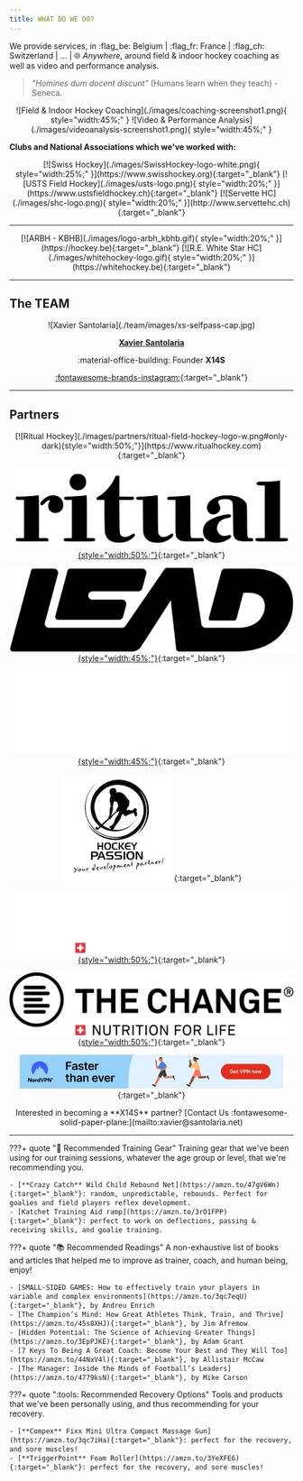 ```yaml
---
title: WHAT DO WE DO?
---
```


We provide services, in :flag_be: Belgium | :flag_fr: France | :flag_ch: Switzerland | ... | :globe_with_meridians: *Anywhere*, around field & indoor hockey coaching as well as video and performance analysis.

> *"Homines dum docent discunt"* (Humans learn when they teach) - Seneca.

<div style="text-align:center" markdown>
![Field & Indoor Hockey Coaching](./images/coaching-screenshot1.png){ style="width:45%;" }
![Video & Performance Analysis](./images/videoanalysis-screenshot1.png){ style="width:45%;" }
</div>

**Clubs and National Associations which we've worked with:**

<div style="text-align:center" markdown>
[![Swiss Hockey](./images/SwissHockey-logo-white.png){ style="width:25%;" }](https://www.swisshockey.org){:target="_blank"}
[![USTS Field Hockey](./images/usts-logo.png){ style="width:20%;" }](https://www.ustsfieldhockey.ch){:target="_blank"} 
[![Servette HC](./images/shc-logo.png){ style="width:20%;" }](http://www.servettehc.ch){:target="_blank"}
</div>

---

<div style="text-align:center" markdown>
[![ARBH - KBHB](./images/logo-arbh_kbhb.gif){ style="width:20%;" }](https://hockey.be){:target="_blank"} 
[![R.E. White Star HC](./images/whitehockey-logo.gif){ style="width:20%;" }](https://whitehockey.be){:target="_blank"} 
</div>

---

## The TEAM

<div style="text-align:center" markdown>
![Xavier Santolaria](./team/images/xs-selfpass-cap.jpg)

[**Xavier Santolaria**](./team/xs.md)

:material-office-building: Founder **X14S**

[:fontawesome-brands-instagram:](https://instagram.com/x14santo){:target="_blank"}
</div>

---

## Partners

<div style="text-align:center" markdown>
[![Ritual Hockey](./images/partners/ritual-field-hockey-logo-w.png#only-dark){style="width:50%;"}](https://www.ritualhockey.com){:target="_blank"}

[![Ritual Hockey](./images/partners/ritual-field-hockey-logo-b.png#only-light){style="width:50%;"}](https://www.ritualhockey.com){:target="_blank"}

[![LEAD Field Hockey](./images/partners/LEAD-logo-black.png#only-light){style="width:45%;"}](https://www.leadfieldhockey.com){:target="_blank"}

[![LEAD Field Hockey](./images/partners/LEAD-logo-white.png#only-dark){style="width:45%;"}](https://www.leadfieldhockey.com){:target="_blank"}

[![Hockey Passion - Your Development Partner](./images/partners/hockey-passion.jpg)](https://hockey-passion.be){:target="_blank"}

[![:flag_ch: BE THE CHANGE - For sustainable longevity and a life full of enjoyment](./images/partners/BTC-logo-white.png#only-dark){style="width:50%;"}](https://bethechange.swiss/x14santo){:target="_blank"}

[![:flag_ch: BE THE CHANGE - For sustainable longevity and a life full of enjoyment](./images/partners/BTC-logo-black.png#only-light){style="width:50%;"}](https://bethechange.swiss/x14santo){:target="_blank"}

[![NordVPN - Stay Safe Online](./images/partners/faster-than-ever-468x60.PNG)](https://go.nordvpn.net/aff_c?offer_id=15&aff_id=84917&url_id=902){:target="_blank"}
</div>

<div style="text-align:center" markdown>
Interested in becoming a **X14S** partner? [Contact Us :fontawesome-solid-paper-plane:](mailto:xavier@santolaria.net)
</div>

---

???+ quote ":field_hockey: Recommended Training Gear"
    Training gear that we've been using for our training sessions, whatever the age group or level, that we're recommending you.

    - [**Crazy Catch** Wild Child Rebound Net](https://amzn.to/47gV6Wn){:target="_blank"}: random, unpredictable, rebounds. Perfect for goalies and field players reflex development.
    - [Katchet Training Aid ramp](https://amzn.to/3rO1FPP){:target="_blank"}: perfect to work on deflections, passing & receiving skills, and goalie training.

???+ quote ":books: Recommended Readings"
    A non-exhaustive list of books and articles that helped me to improve as trainer, coach, and human being, enjoy!

    - [SMALL-SIDED GAMES: How to effectively train your players in variable and complex environments](https://amzn.to/3qc7eqU){:target="_blank"}, by Andreu Enrich
    - [The Champion’s Mind: How Great Athletes Think, Train, and Thrive](https://amzn.to/45s8XHJ){:target="_blank"}, by Jim Afremow
    - [Hidden Potential: The Science of Achieving Greater Things](https://amzn.to/3EpPJKE){:target="_blank"}, by Adam Grant
    - [7 Keys To Being A Great Coach: Become Your Best and They Will Too](https://amzn.to/44NxV4l){:target="_blank"}, by Allistair McCaw
    - [The Manager: Inside the Minds of Football’s Leaders](https://amzn.to/4779ksN){:target="_blank"}, by Mike Carson

???+ quote ":tools: Recommended Recovery Options"
    Tools and products that we've been personally using, and thus recommending for your recovery.

    - [**Compex** Fixx Mini Ultra Compact Massage Gun](https://amzn.to/3qc7iHa){:target="_blank"}: perfect for the recovery, and sore muscles!
    - [**TriggerPoint** Foam Roller](https://amzn.to/3YeXFE6){:target="_blank"}: perfect for the recovery, and sore muscles!
